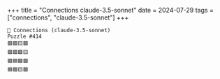 +++
title = "Connections claude-3.5-sonnet"
date = 2024-07-29
tags = ["connections", "claude-3.5-sonnet"]
+++

```text
🤖 Connections (claude-3.5-sonnet) 
Puzzle #414
🟩🟩🟨🟩
🟩🟩🟩🟨
🟩🟦🟪🟪
🟦🟪🟨🟪
```
